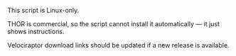 This script is Linux-only.

THOR is commercial, so the script cannot install it automatically — it just shows instructions.

Velociraptor download links should be updated if a new release is available.
